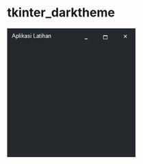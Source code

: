 # tkinter_darktheme
![Dark Windows](https://github.com/freddywicaksono/tkinter_darktheme/blob/main/tkinter_dark_theme.jpg)
